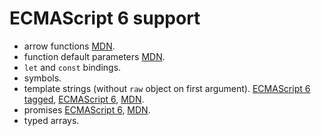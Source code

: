 ECMAScript 6 support
====================

 * arrow functions [MDN][mdn-arrow].
 * function default parameters [MDN][mdn-default].
 * `let` and `const` bindings.
 * symbols.
 * template strings (without `raw` object on first argument).
   [ECMAScript 6 tagged][es6-template-tagged], [ECMAScript 6][es6-template-literals],
   [MDN][mdn-template].
 * promises
   [ECMAScript 6][es6-promise], [MDN][mdn-promise].
 * typed arrays. 
     

[es6-template-literals]:
  http://www.ecma-international.org/ecma-262/6.0/#sec-template-literals
[es6-template-tagged]:
  http://www.ecma-international.org/ecma-262/6.0/#sec-tagged-templates
[es6-promise]:
  http://www.ecma-international.org/ecma-262/6.0/#sec-tagged-templates
[mdn-arrow]:
  https://developer.mozilla.org/en-US/docs/Web/JavaScript/Reference/Functions/Arrow_functions
[mdn-default]:
  https://developer.mozilla.org/en-US/docs/Web/JavaScript/Reference/Functions/Default_parameters
[mdn-template]:
  https://developer.mozilla.org/en-US/docs/Web/JavaScript/Reference/template_strings
[mdn-promise]:
  https://developer.mozilla.org/en-US/docs/Web/JavaScript/Reference/Global_Objects/Promise
